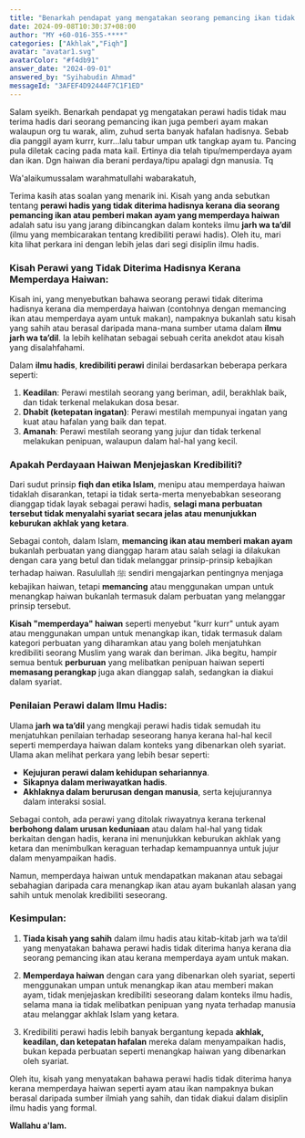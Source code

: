 ```yaml
---
title: "Benarkah pendapat yang mengatakan seorang pemancing ikan tidak layak menjadi perawi hadis meskipun alim dan zuhud?"
date: 2024-09-08T10:30:37+08:00
author: "MY +60-016-355-****"
categories: ["Akhlak","Fiqh"]
avatar: "avatar1.svg"
avatarColor: "#f4db91"
answer_date: "2024-09-01"
answered_by: "Syihabudin Ahmad"
messageId: "3AFEF4D92444F7C1F1ED"
---
```


Salam syeikh. Benarkah pendapat yg mengatakan perawi hadis tidak mau terima hadis dari seorang pemancing ikan juga pemberi ayam makan walaupun org tu warak, alim, zuhud serta banyak hafalan hadisnya. Sebab dia panggil ayam kurrr, kurr...lalu tabur umpan utk tangkap ayam tu. Pancing pula diletak cacing pada mata kail. Ertinya dia telah tipu/memperdaya ayam dan ikan. Dgn haiwan dia berani perdaya/tipu apalagi dgn manusia. Tq

<!--more-->

Wa'alaikumussalam warahmatullahi wabarakatuh,

Terima kasih atas soalan yang menarik ini. Kisah yang anda sebutkan tentang **perawi hadis yang tidak diterima hadisnya kerana dia seorang pemancing ikan atau pemberi makan ayam yang memperdaya haiwan** adalah satu isu yang jarang dibincangkan dalam konteks ilmu **jarh wa ta’dil** (ilmu yang membicarakan tentang kredibiliti perawi hadis). Oleh itu, mari kita lihat perkara ini dengan lebih jelas dari segi disiplin ilmu hadis.

### **Kisah Perawi yang Tidak Diterima Hadisnya Kerana Memperdaya Haiwan:**

Kisah ini, yang menyebutkan bahawa seorang perawi tidak diterima hadisnya kerana dia memperdaya haiwan (contohnya dengan memancing ikan atau memperdaya ayam untuk makan), nampaknya bukanlah satu kisah yang sahih atau berasal daripada mana-mana sumber utama dalam **ilmu jarh wa ta’dil**. Ia lebih kelihatan sebagai sebuah cerita anekdot atau kisah yang disalahfahami.

Dalam **ilmu hadis**, **kredibiliti perawi** dinilai berdasarkan beberapa perkara seperti:
1. **Keadilan**: Perawi mestilah seorang yang beriman, adil, berakhlak baik, dan tidak terkenal melakukan dosa besar.
2. **Dhabit (ketepatan ingatan)**: Perawi mestilah mempunyai ingatan yang kuat atau hafalan yang baik dan tepat.
3. **Amanah**: Perawi mestilah seorang yang jujur dan tidak terkenal melakukan penipuan, walaupun dalam hal-hal yang kecil.

### **Apakah Perdayaan Haiwan Menjejaskan Kredibiliti?**

Dari sudut prinsip **fiqh dan etika Islam**, menipu atau memperdaya haiwan tidaklah disarankan, tetapi ia tidak serta-merta menyebabkan seseorang dianggap tidak layak sebagai perawi hadis, **selagi mana perbuatan tersebut tidak menyalahi syariat secara jelas atau menunjukkan keburukan akhlak yang ketara**.

Sebagai contoh, dalam Islam, **memancing ikan atau memberi makan ayam** bukanlah perbuatan yang dianggap haram atau salah selagi ia dilakukan dengan cara yang betul dan tidak melanggar prinsip-prinsip kebajikan terhadap haiwan. Rasulullah ﷺ sendiri mengajarkan pentingnya menjaga kebajikan haiwan, tetapi **memancing** atau menggunakan umpan untuk menangkap haiwan bukanlah termasuk dalam perbuatan yang melanggar prinsip tersebut.

**Kisah "memperdaya" haiwan** seperti menyebut "kurr kurr" untuk ayam atau menggunakan umpan untuk menangkap ikan, tidak termasuk dalam kategori perbuatan yang diharamkan atau yang boleh menjatuhkan kredibiliti seorang Muslim yang warak dan beriman. Jika begitu, hampir semua bentuk **perburuan** yang melibatkan penipuan haiwan seperti **memasang perangkap** juga akan dianggap salah, sedangkan ia diakui dalam syariat.

### **Penilaian Perawi dalam Ilmu Hadis:**

Ulama **jarh wa ta’dil** yang mengkaji perawi hadis tidak semudah itu menjatuhkan penilaian terhadap seseorang hanya kerana hal-hal kecil seperti memperdaya haiwan dalam konteks yang dibenarkan oleh syariat. Ulama akan melihat perkara yang lebih besar seperti:
- **Kejujuran perawi dalam kehidupan sehariannya**.
- **Sikapnya dalam meriwayatkan hadis**.
- **Akhlaknya dalam berurusan dengan manusia**, serta kejujurannya dalam interaksi sosial.

Sebagai contoh, ada perawi yang ditolak riwayatnya kerana terkenal **berbohong dalam urusan keduniaan** atau dalam hal-hal yang tidak berkaitan dengan hadis, kerana ini menunjukkan keburukan akhlak yang ketara dan menimbulkan keraguan terhadap kemampuannya untuk jujur dalam menyampaikan hadis.

Namun, memperdaya haiwan untuk mendapatkan makanan atau sebagai sebahagian daripada cara menangkap ikan atau ayam bukanlah alasan yang sahih untuk menolak kredibiliti seseorang.

### **Kesimpulan:**

1. **Tiada kisah yang sahih** dalam ilmu hadis atau kitab-kitab jarh wa ta’dil yang menyatakan bahawa perawi hadis tidak diterima hanya kerana dia seorang pemancing ikan atau kerana memperdaya ayam untuk makan.
   
2. **Memperdaya haiwan** dengan cara yang dibenarkan oleh syariat, seperti menggunakan umpan untuk menangkap ikan atau memberi makan ayam, tidak menjejaskan kredibiliti seseorang dalam konteks ilmu hadis, selama mana ia tidak melibatkan penipuan yang nyata terhadap manusia atau melanggar akhlak Islam yang ketara.

3. Kredibiliti perawi hadis lebih banyak bergantung kepada **akhlak, keadilan, dan ketepatan hafalan** mereka dalam menyampaikan hadis, bukan kepada perbuatan seperti menangkap haiwan yang dibenarkan oleh syariat.

Oleh itu, kisah yang menyatakan bahawa perawi hadis tidak diterima hanya kerana memperdaya haiwan seperti ayam atau ikan nampaknya bukan berasal daripada sumber ilmiah yang sahih, dan tidak diakui dalam disiplin ilmu hadis yang formal.

**Wallahu a'lam.**
